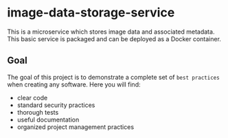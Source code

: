 # image-data-storage-service

This is a microservice which stores image data and associated metadata. This basic service is packaged and can be deployed as a Docker container.

## Goal

The goal of this project is to demonstrate a complete set of `best practices` when creating any software. Here you will find:
- clear code
- standard security practices
- thorough tests
- useful documentation
- organized project management practices
